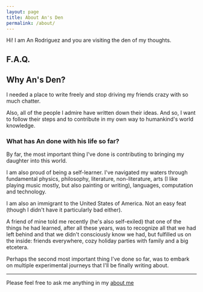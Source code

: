 ```yaml
---
layout: page
title: About An's Den
permalink: /about/
---
```

Hi! I am An Rodriguez and you are visiting the den of my thoughts.

## F.A.Q.

## Why An's Den?
I needed a place to write freely and stop driving my friends crazy with so much chatter.

Also, all of the people I admire have written down their ideas. And so, I want to follow their steps and to contribute in my own way to humankind's world knowledge.

### What has An done with his life so far?
By far, the most important thing I've done is contributing to bringing my daughter into this world.

I am also proud of being a self-learner. I've navigated my waters through fundamental physics, philosophy, literature, non-literature, arts (I like playing music mostly, but also painting or writing), languages, computation and technology.

I am also an immigrant to the United States of America. Not an easy feat (though I didn't have it particularly bad either).

A friend of mine told me recently (he's also self-exiled) that one of the things he had learned, after all these years, was to recognize all that we had left behind and that we didn't consciously know we had, but fulfilled us on the inside: friends everywhere, cozy holiday parties with family and a big etcetera.

Perhaps the second most important thing I've done so far, was to embark on multiple experimental journeys that I'll be finally writing about.

---

Please feel free to ask me anything in my [about me]({{site.about_me}})
